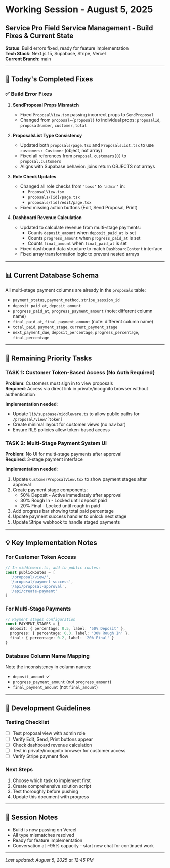# Working Session - August 5, 2025
## Service Pro Field Service Management - Build Fixes & Current State

**Status**: Build errors fixed, ready for feature implementation  
**Tech Stack**: Next.js 15, Supabase, Stripe, Vercel  
**Current Branch**: main

---

## 🎯 **Today's Completed Fixes**

### ✅ **Build Error Fixes**
1. **SendProposal Props Mismatch**
   - Fixed `ProposalView.tsx` passing incorrect props to `SendProposal`
   - Changed from `proposal={proposal}` to individual props: `proposalId`, `proposalNumber`, `customer`, `total`

2. **ProposalsList Type Consistency**
   - Updated both `proposals/page.tsx` and `ProposalsList.tsx` to use `customers: Customer` (object, not array)
   - Fixed all references from `proposal.customers[0]` to `proposal.customers`
   - Aligns with Supabase behavior: joins return OBJECTS not arrays

3. **Role Check Updates**
   - Changed all role checks from `'boss'` to `'admin'` in:
     - `ProposalView.tsx`
     - `proposals/[id]/page.tsx`
     - `proposals/[id]/edit/page.tsx`
   - Fixed missing action buttons (Edit, Send Proposal, Print)

4. **Dashboard Revenue Calculation**
   - Updated to calculate revenue from multi-stage payments:
     - Counts `deposit_amount` when `deposit_paid_at` is set
     - Counts `progress_amount` when `progress_paid_at` is set
     - Counts `final_amount` when `final_paid_at` is set
   - Fixed dashboard data structure to match `DashboardContent` interface
   - Fixed array transformation logic to prevent nested arrays

---

## 📊 **Current Database Schema**

All multi-stage payment columns are already in the `proposals` table:
- `payment_status`, `payment_method`, `stripe_session_id`
- `deposit_paid_at`, `deposit_amount`
- `progress_paid_at`, `progress_payment_amount` (note: different column name)
- `final_paid_at`, `final_payment_amount` (note: different column name)
- `total_paid`, `payment_stage`, `current_payment_stage`
- `next_payment_due`, `deposit_percentage`, `progress_percentage`, `final_percentage`

---

## 🚨 **Remaining Priority Tasks**

### **TASK 1: Customer Token-Based Access (No Auth Required)**
**Problem**: Customers must sign in to view proposals  
**Required**: Access via direct link in private/incognito browser without authentication

**Implementation needed**:
- Update `lib/supabase/middleware.ts` to allow public paths for `/proposal/view/[token]`
- Create minimal layout for customer views (no nav bar)
- Ensure RLS policies allow token-based access

### **TASK 2: Multi-Stage Payment System UI**
**Problem**: No UI for multi-stage payments after approval  
**Required**: 3-stage payment interface

**Implementation needed**:
1. Update `CustomerProposalView.tsx` to show payment stages after approval
2. Create payment stage components:
   - 50% Deposit - Active immediately after approval
   - 30% Rough In - Locked until deposit paid
   - 20% Final - Locked until rough in paid
3. Add progress bar showing total paid percentage
4. Update payment success handler to unlock next stage
5. Update Stripe webhook to handle staged payments

---

## 💡 **Key Implementation Notes**

### **For Customer Token Access**
```typescript
// In middleware.ts, add to public routes:
const publicRoutes = [
  '/proposal/view/',
  '/proposal/payment-success',
  '/api/proposal-approval',
  '/api/create-payment'
]
```

### **For Multi-Stage Payments**
```typescript
// Payment stages configuration
const PAYMENT_STAGES = {
  deposit: { percentage: 0.5, label: '50% Deposit' },
  progress: { percentage: 0.3, label: '30% Rough In' },
  final: { percentage: 0.2, label: '20% Final' }
}
```

### **Database Column Name Mapping**
Note the inconsistency in column names:
- `deposit_amount` ✓
- `progress_payment_amount` (not `progress_amount`)
- `final_payment_amount` (not `final_amount`)

---

## 🔧 **Development Guidelines**

### **Testing Checklist**
- [ ] Test proposal view with admin role
- [ ] Verify Edit, Send, Print buttons appear
- [ ] Check dashboard revenue calculation
- [ ] Test in private/incognito browser for customer access
- [ ] Verify Stripe payment flow

### **Next Steps**
1. Choose which task to implement first
2. Create comprehensive solution script
3. Test thoroughly before pushing
4. Update this document with progress

---

## 📝 **Session Notes**
- Build is now passing on Vercel
- All type mismatches resolved
- Ready for feature implementation
- Conversation at ~95% capacity - start new chat for continued work

---

*Last updated: August 5, 2025 at 12:45 PM*
